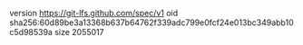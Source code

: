 version https://git-lfs.github.com/spec/v1
oid sha256:60d89be3a13368b637b64762f339adc799e0fcf24e013bc349abb10c5d98539a
size 2055017
